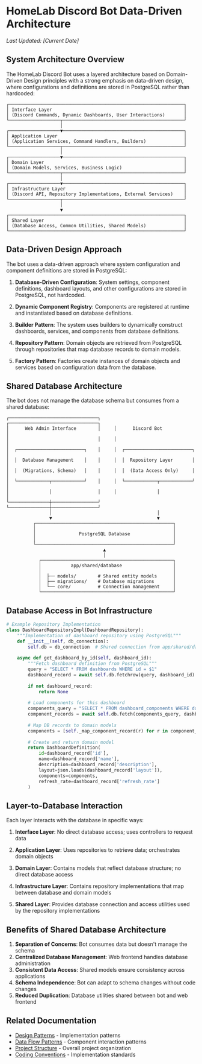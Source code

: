 # HomeLab Discord Bot Data-Driven Architecture

_Last Updated: [Current Date]_

## System Architecture Overview

The HomeLab Discord Bot uses a layered architecture based on Domain-Driven Design principles with a strong emphasis on data-driven design, where configurations and definitions are stored in PostgreSQL rather than hardcoded:

```
┌─────────────────────────────────────────────────────────────────┐
│ Interface Layer                                                 │
│ (Discord Commands, Dynamic Dashboards, User Interactions)       │
└───────────────────┬─────────────────────────────────────────────┘
                    │
┌───────────────────▼─────────────────────────────────────────────┐
│ Application Layer                                               │
│ (Application Services, Command Handlers, Builders)              │
└───────────────────┬─────────────────────────────────────────────┘
                    │
┌───────────────────▼─────────────────────────────────────────────┐
│ Domain Layer                                                    │
│ (Domain Models, Services, Business Logic)                       │
└───────────────────┬─────────────────────────────────────────────┘
                    │
┌───────────────────▼─────────────────────────────────────────────┐
│ Infrastructure Layer                                            │
│ (Discord API, Repository Implementations, External Services)    │
└───────────────────┬─────────────────────────────────────────────┘
                    │
                    ▼
┌─────────────────────────────────────────────────────────────────┐
│ Shared Layer                                                    │
│ (Database Access, Common Utilities, Shared Models)              │
└─────────────────────────────────────────────────────────────────┘
```

## Data-Driven Design Approach

The bot uses a data-driven approach where system configuration and component definitions are stored in PostgreSQL:

1. **Database-Driven Configuration**: System settings, component definitions, dashboard layouts, and other configurations are stored in PostgreSQL, not hardcoded.

2. **Dynamic Component Registry**: Components are registered at runtime and instantiated based on database definitions.

3. **Builder Pattern**: The system uses builders to dynamically construct dashboards, services, and components from database definitions.

4. **Repository Pattern**: Domain objects are retrieved from PostgreSQL through repositories that map database records to domain models.

5. **Factory Pattern**: Factories create instances of domain objects and services based on configuration data from the database.

## Shared Database Architecture

The bot does not manage the database schema but consumes from a shared database:

```
┌─────────────────────────────────┐     ┌─────────────────────────────────┐
│      Web Admin Interface        │     │      Discord Bot                │
│                                 │     │                                 │
│  ┌─────────────────────────┐    │     │  ┌─────────────────────────┐    │
│  │  Database Management    │    │     │  │  Repository Layer       │    │
│  │  (Migrations, Schema)   │    │     │  │  (Data Access Only)     │    │
│  └────────────┬────────────┘    │     │  └────────────┬────────────┘    │
│               │                 │     │               │                 │
└───────────────┼─────────────────┘     └───────────────┼─────────────────┘
                │                                       │
                ▼                                       ▼
          ┌───────────────────────────────────────────────────┐
          │                                                   │
          │                PostgreSQL Database                │
          │                                                   │
          └───────────────────────────────────────────────────┘
                                    ▲
                                    │
            ┌─────────────────────────────────────────────────┐
            │           app/shared/database                   │
            │                                                 │
            │  ├── models/        # Shared entity models      │
            │  ├── migrations/    # Database migrations       │
            │  └── core/          # Connection management     │
            └─────────────────────────────────────────────────┘
```

## Database Access in Bot Infrastructure

```python
# Example Repository Implementation
class DashboardRepositoryImpl(DashboardRepository):
    """Implementation of dashboard repository using PostgreSQL"""
    def __init__(self, db_connection):
        self.db = db_connection  # Shared connection from app/shared/database
        
    async def get_dashboard_by_id(self, dashboard_id):
        """Fetch dashboard definition from PostgreSQL"""
        query = "SELECT * FROM dashboards WHERE id = $1"
        dashboard_record = await self.db.fetchrow(query, dashboard_id)
        
        if not dashboard_record:
            return None
            
        # Load components for this dashboard
        components_query = "SELECT * FROM dashboard_components WHERE dashboard_id = $1"
        component_records = await self.db.fetch(components_query, dashboard_id)
        
        # Map DB records to domain models
        components = [self._map_component_record(r) for r in component_records]
        
        # Create and return domain model
        return DashboardDefinition(
            id=dashboard_record['id'],
            name=dashboard_record['name'],
            description=dashboard_record['description'],
            layout=json.loads(dashboard_record['layout']),
            components=components,
            refresh_rate=dashboard_record['refresh_rate']
        )
```

## Layer-to-Database Interaction

Each layer interacts with the database in specific ways:

1. **Interface Layer**: No direct database access; uses controllers to request data

2. **Application Layer**: Uses repositories to retrieve data; orchestrates domain objects

3. **Domain Layer**: Contains models that reflect database structure; no direct database access

4. **Infrastructure Layer**: Contains repository implementations that map between database and domain models 

5. **Shared Layer**: Provides database connection and access utilities used by the repository implementations

## Benefits of Shared Database Architecture

1. **Separation of Concerns**: Bot consumes data but doesn't manage the schema
2. **Centralized Database Management**: Web frontend handles database administration
3. **Consistent Data Access**: Shared models ensure consistency across applications
4. **Schema Independence**: Bot can adapt to schema changes without code changes
5. **Reduced Duplication**: Database utilities shared between bot and web frontend

## Related Documentation
- [Design Patterns](../patterns/DESIGN_PATTERN.md) - Implementation patterns
- [Data Flow Patterns](./DATA_FLOW.md) - Component interaction patterns
- [Project Structure](../../ai/context/CORE.md) - Overall project organization
- [Coding Conventions](../guidelines/CONVENTIONS.md) - Implementation standards
